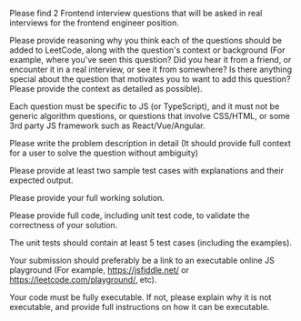 Please find 2 Frontend interview questions that will be asked in real interviews for the frontend engineer position.

Please provide reasoning why you think each of the questions should be added to LeetCode, along with the question's context or background (For example, where you've seen this question? Did you hear it from a friend, or encounter it in a real interview, or see it from somewhere? Is there anything special about the question that motivates you to want to add this question? Please provide the context as detailed as possible).

Each question must be specific to JS (or TypeScript), and it must not be generic algorithm questions, or questions that involve CSS/HTML, or some 3rd party JS framework such as React/Vue/Angular.

Please write the problem description in detail (It should provide full context for a user to solve the question without ambiguity)

Please provide at least two sample test cases with explanations and their expected output.

Please provide your full working solution.

Please provide full code, including unit test code, to validate the correctness of your solution.

The unit tests should contain at least 5 test cases (including the examples).

Your submission should preferably be a link to an executable online JS playground (For example, https://jsfiddle.net/ or https://leetcode.com/playground/, etc).

Your code must be fully executable. If not, please explain why it is not executable, and provide full instructions on how it can be executable.